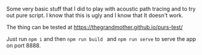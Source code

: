Some very basic stuff that I did to play with acoustic path tracing and to try out pure script.
I know that this is ugly and I know that It doesn't work.

The thing can be tested at https://thegrandmother.github.io/purs-test/

Just run `npm i` and then `npm run build ` and `npm run serve` to serve the app on port 8888.
